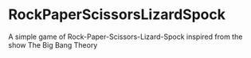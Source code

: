 # RockPaperScissorsLizardSpock
A simple game of Rock-Paper-Scissors-Lizard-Spock inspired from the show The Big Bang Theory
